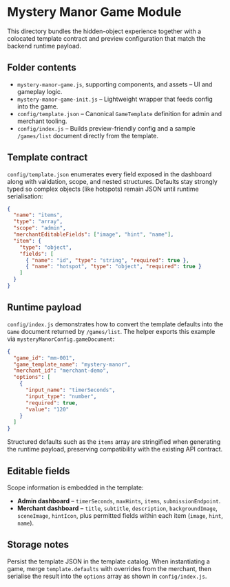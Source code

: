 # Mystery Manor Game Module

This directory bundles the hidden-object experience together with a colocated
template contract and preview configuration that match the backend runtime
payload.

## Folder contents

- `mystery-manor-game.js`, supporting components, and assets – UI and gameplay logic.
- `mystery-manor-game-init.js` – Lightweight wrapper that feeds config into the game.
- `config/template.json` – Canonical `GameTemplate` definition for admin and merchant tooling.
- `config/index.js` – Builds preview-friendly config and a sample `/games/list` document directly from the template.

## Template contract

`config/template.json` enumerates every field exposed in the dashboard along
with validation, scope, and nested structures. Defaults stay strongly typed so
complex objects (like hotspots) remain JSON until runtime serialisation:

```json
{
  "name": "items",
  "type": "array",
  "scope": "admin",
  "merchantEditableFields": ["image", "hint", "name"],
  "item": {
    "type": "object",
    "fields": [
      { "name": "id", "type": "string", "required": true },
      { "name": "hotspot", "type": "object", "required": true }
    ]
  }
}
```

## Runtime payload

`config/index.js` demonstrates how to convert the template defaults into the
`Game` document returned by `/games/list`. The helper exports this example via
`mysteryManorConfig.gameDocument`:

```json
{
  "game_id": "mm-001",
  "game_template_name": "mystery-manor",
  "merchant_id": "merchant-demo",
  "options": [
    {
      "input_name": "timerSeconds",
      "input_type": "number",
      "required": true,
      "value": "120"
    }
  ]
}
```

Structured defaults such as the `items` array are stringified when generating the
runtime payload, preserving compatibility with the existing API contract.

## Editable fields

Scope information is embedded in the template:

- **Admin dashboard** – `timerSeconds`, `maxHints`, `items`, `submissionEndpoint`.
- **Merchant dashboard** – `title`, `subtitle`, `description`, `backgroundImage`,
  `sceneImage`, `hintIcon`, plus permitted fields within each item (`image`,
  `hint`, `name`).

## Storage notes

Persist the template JSON in the template catalog. When instantiating a game,
merge `template.defaults` with overrides from the merchant, then serialise the
result into the `options` array as shown in `config/index.js`.

